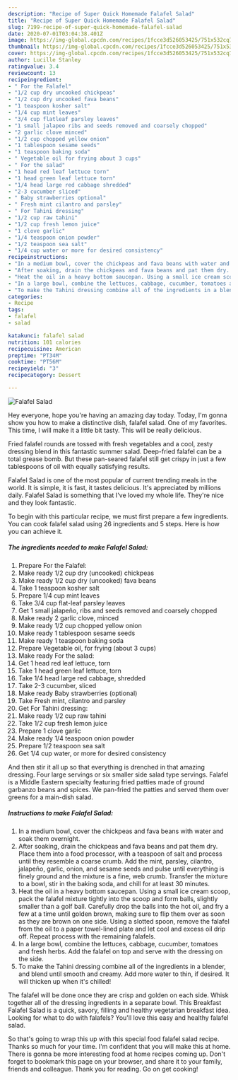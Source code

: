```yaml
---
description: "Recipe of Super Quick Homemade Falafel Salad"
title: "Recipe of Super Quick Homemade Falafel Salad"
slug: 7199-recipe-of-super-quick-homemade-falafel-salad
date: 2020-07-01T03:04:38.401Z
image: https://img-global.cpcdn.com/recipes/1fcce3d526053425/751x532cq70/falafel-salad-recipe-main-photo.jpg
thumbnail: https://img-global.cpcdn.com/recipes/1fcce3d526053425/751x532cq70/falafel-salad-recipe-main-photo.jpg
cover: https://img-global.cpcdn.com/recipes/1fcce3d526053425/751x532cq70/falafel-salad-recipe-main-photo.jpg
author: Lucille Stanley
ratingvalue: 3.4
reviewcount: 13
recipeingredient:
- " For the Falafel"
- "1/2 cup dry uncooked chickpeas"
- "1/2 cup dry uncooked fava beans"
- "1 teaspoon kosher salt"
- "1/4 cup mint leaves"
- "3/4 cup flatleaf parsley leaves"
- "1 small jalapeo ribs and seeds removed and coarsely chopped"
- "2 garlic clove minced"
- "1/2 cup chopped yellow onion"
- "1 tablespoon sesame seeds"
- "1 teaspoon baking soda"
- " Vegetable oil for frying about 3 cups"
- " For the salad"
- "1 head red leaf lettuce torn"
- "1 head green leaf lettuce torn"
- "1/4 head large red cabbage shredded"
- "2-3 cucumber sliced"
- " Baby strawberries optional"
- " Fresh mint cilantro and parsley"
- " For Tahini dressing"
- "1/2 cup raw tahini"
- "1/2 cup fresh lemon juice"
- "1 clove garlic"
- "1/4 teaspoon onion powder"
- "1/2 teaspoon sea salt"
- "1/4 cup water or more for desired consistency"
recipeinstructions:
- "In a medium bowl, cover the chickpeas and fava beans with water and soak them overnight."
- "After soaking, drain the chickpeas and fava beans and pat them dry. Place them into a food processor, with a teaspoon of salt and process until they resemble a coarse crumb. Add the mint, parsley, cilantro, jalapeño, garlic, onion, and sesame seeds and pulse until everything is finely ground and the mixture is a fine, web crumb. Transfer the mixture to a bowl, stir in the baking soda, and chill for at least 30 minutes."
- "Heat the oil in a heavy bottom saucepan. Using a small ice cream scoop, pack the falafel mixture tightly into the scoop and form balls, slightly smaller than a golf ball. Carefully drop the balls into the hot oil, and fry a few at a time until golden brown, making sure to flip them over as soon as they are brown on one side. Using a slotted spoon, remove the falafel from the oil to a paper towel-lined plate and let cool and excess oil drip off. Repeat process with the remaining falafels."
- "In a large bowl, combine the lettuces, cabbage, cucumber, tomatoes and fresh herbs. Add the falafel on top and serve with the dressing on the side."
- "To make the Tahini dressing combine all of the ingredients in a blender, and blend until smooth and creamy. Add more water to thin, if desired. It will thicken up when it&#39;s chilled!"
categories:
- Recipe
tags:
- falafel
- salad

katakunci: falafel salad 
nutrition: 101 calories
recipecuisine: American
preptime: "PT34M"
cooktime: "PT56M"
recipeyield: "3"
recipecategory: Dessert

---
```



![Falafel Salad](https://img-global.cpcdn.com/recipes/1fcce3d526053425/751x532cq70/falafel-salad-recipe-main-photo.jpg)

Hey everyone, hope you're having an amazing day today. Today, I'm gonna show you how to make a distinctive dish, falafel salad. One of my favorites. This time, I will make it a little bit tasty. This will be really delicious.

Fried falafel rounds are tossed with fresh vegetables and a cool, zesty dressing blend in this fantastic summer salad. Deep-fried falafel can be a total grease bomb. But these pan-seared falafel still get crispy in just a few tablespoons of oil with equally satisfying results.

Falafel Salad is one of the most popular of current trending meals in the world. It is simple, it is fast, it tastes delicious. It's appreciated by millions daily. Falafel Salad is something that I've loved my whole life. They're nice and they look fantastic.


To begin with this particular recipe, we must first prepare a few ingredients. You can cook falafel salad using 26 ingredients and 5 steps. Here is how you can achieve it.

<!--inarticleads1-->

##### The ingredients needed to make Falafel Salad:

1. Prepare  For the Falafel:
1. Make ready 1/2 cup dry (uncooked) chickpeas
1. Make ready 1/2 cup dry (uncooked) fava beans
1. Take 1 teaspoon kosher salt
1. Prepare 1/4 cup mint leaves
1. Take 3/4 cup flat-leaf parsley leaves
1. Get 1 small jalapeño, ribs and seeds removed and coarsely chopped
1. Make ready 2 garlic clove, minced
1. Make ready 1/2 cup chopped yellow onion
1. Make ready 1 tablespoon sesame seeds
1. Make ready 1 teaspoon baking soda
1. Prepare  Vegetable oil, for frying (about 3 cups)
1. Make ready  For the salad:
1. Get 1 head red leaf lettuce, torn
1. Take 1 head green leaf lettuce, torn
1. Take 1/4 head large red cabbage, shredded
1. Take 2-3 cucumber, sliced
1. Make ready  Baby strawberries (optional)
1. Take  Fresh mint, cilantro and parsley
1. Get  For Tahini dressing:
1. Make ready 1/2 cup raw tahini
1. Take 1/2 cup fresh lemon juice
1. Prepare 1 clove garlic
1. Make ready 1/4 teaspoon onion powder
1. Prepare 1/2 teaspoon sea salt
1. Get 1/4 cup water, or more for desired consistency


And then stir it all up so that everything is drenched in that amazing dressing. Four large servings or six smaller side salad type servings. Falafel is a Middle Eastern specialty featuring fried patties made of ground garbanzo beans and spices. We pan-fried the patties and served them over greens for a main-dish salad. 

<!--inarticleads2-->

##### Instructions to make Falafel Salad:

1. In a medium bowl, cover the chickpeas and fava beans with water and soak them overnight.
1. After soaking, drain the chickpeas and fava beans and pat them dry. Place them into a food processor, with a teaspoon of salt and process until they resemble a coarse crumb. Add the mint, parsley, cilantro, jalapeño, garlic, onion, and sesame seeds and pulse until everything is finely ground and the mixture is a fine, web crumb. Transfer the mixture to a bowl, stir in the baking soda, and chill for at least 30 minutes.
1. Heat the oil in a heavy bottom saucepan. Using a small ice cream scoop, pack the falafel mixture tightly into the scoop and form balls, slightly smaller than a golf ball. Carefully drop the balls into the hot oil, and fry a few at a time until golden brown, making sure to flip them over as soon as they are brown on one side. Using a slotted spoon, remove the falafel from the oil to a paper towel-lined plate and let cool and excess oil drip off. Repeat process with the remaining falafels.
1. In a large bowl, combine the lettuces, cabbage, cucumber, tomatoes and fresh herbs. Add the falafel on top and serve with the dressing on the side.
1. To make the Tahini dressing combine all of the ingredients in a blender, and blend until smooth and creamy. Add more water to thin, if desired. It will thicken up when it&#39;s chilled!


The falafel will be done once they are crisp and golden on each side. Whisk together all of the dressing ingredients in a separate bowl. This Breakfast Falafel Salad is a quick, savory, filling and healthy vegetarian breakfast idea. Looking for what to do with falafels? You&#39;ll love this easy and healthy falafel salad. 

So that's going to wrap this up with this special food falafel salad recipe. Thanks so much for your time. I'm confident that you will make this at home. There is gonna be more interesting food at home recipes coming up. Don't forget to bookmark this page on your browser, and share it to your family, friends and colleague. Thank you for reading. Go on get cooking!
